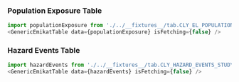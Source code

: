 ### Population Exposure Table
```js
import populationExposure from './../__fixtures__/tab.CLY_EL_POPULATION_INTERPOLATED.2016.json';
<GenericEmikatTable data={populationExposure} isFetching={false} />
```

### Hazard Events Table
```js
import hazardEvents from './../__fixtures__/tab.CLY_HAZARD_EVENTS_STUDY.2036.json';
<GenericEmikatTable data={hazardEvents} isFetching={false} />
```